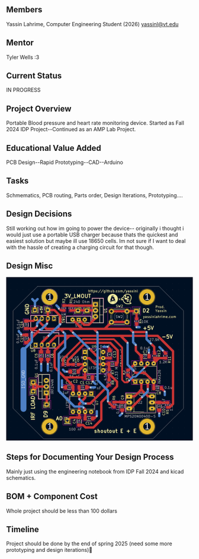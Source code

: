 ## Members
Yassin Lahrime, Computer Engineering Student (2026)
yassinl@vt.edu

## Mentor
Tyler Wells :3

## Current Status
IN PROGRESS

## Project Overview

Portable Blood pressure and heart rate monitoring device.
Started as Fall 2024 IDP Project--Continued as an AMP Lab Project.


## Educational Value Added

PCB Design--Rapid Prototyping--CAD--Arduino

## Tasks

Schmematics, PCB routing, Parts order, Design Iterations, Prototyping....

## Design Decisions

Still working out how im going to power the device-- originally i thought i would just use a portable USB charger because thats the quickest and easiest solution but maybe ill use 18650 cells. Im not sure if I want to deal with the hassle of creating a charging circuit for that though. 

## Design Misc

![V5 PCB Design](hero.png)

## Steps for Documenting Your Design Process

Mainly just using the engineering notebook from IDP Fall 2024 and kicad schematics.

## BOM + Component Cost

Whole project should be less than 100 dollars 

## Timeline

Project should be done by the end of spring 2025 (need some more prototyping and design iterations)🤞


